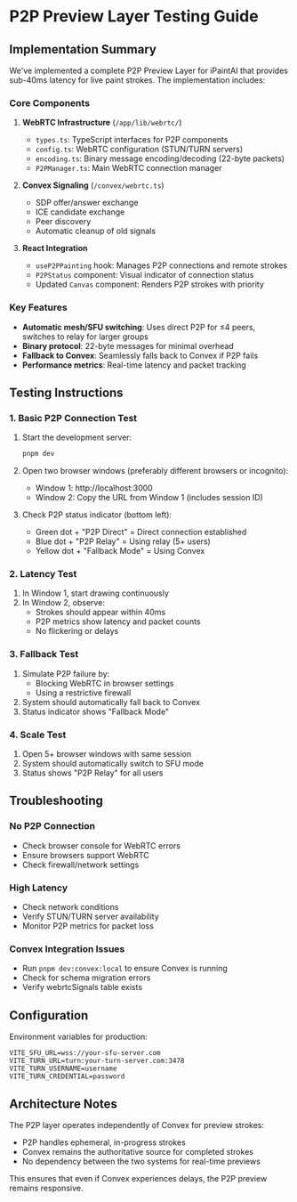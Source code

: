 # P2P Preview Layer Testing Guide

## Implementation Summary

We've implemented a complete P2P Preview Layer for iPaintAI that provides sub-40ms latency for live paint strokes. The implementation includes:

### Core Components

1. **WebRTC Infrastructure** (`/app/lib/webrtc/`)
   - `types.ts`: TypeScript interfaces for P2P components
   - `config.ts`: WebRTC configuration (STUN/TURN servers)
   - `encoding.ts`: Binary message encoding/decoding (22-byte packets)
   - `P2PManager.ts`: Main WebRTC connection manager

2. **Convex Signaling** (`/convex/webrtc.ts`)
   - SDP offer/answer exchange
   - ICE candidate exchange
   - Peer discovery
   - Automatic cleanup of old signals

3. **React Integration**
   - `useP2PPainting` hook: Manages P2P connections and remote strokes
   - `P2PStatus` component: Visual indicator of connection status
   - Updated `Canvas` component: Renders P2P strokes with priority

### Key Features

- **Automatic mesh/SFU switching**: Uses direct P2P for ≤4 peers, switches to relay for larger groups
- **Binary protocol**: 22-byte messages for minimal overhead
- **Fallback to Convex**: Seamlessly falls back to Convex if P2P fails
- **Performance metrics**: Real-time latency and packet tracking

## Testing Instructions

### 1. Basic P2P Connection Test

1. Start the development server:
   ```bash
   pnpm dev
   ```

2. Open two browser windows (preferably different browsers or incognito):
   - Window 1: http://localhost:3000
   - Window 2: Copy the URL from Window 1 (includes session ID)

3. Check P2P status indicator (bottom left):
   - Green dot + "P2P Direct" = Direct connection established
   - Blue dot + "P2P Relay" = Using relay (5+ users)
   - Yellow dot + "Fallback Mode" = Using Convex

### 2. Latency Test

1. In Window 1, start drawing continuously
2. In Window 2, observe:
   - Strokes should appear within 40ms
   - P2P metrics show latency and packet counts
   - No flickering or delays

### 3. Fallback Test

1. Simulate P2P failure by:
   - Blocking WebRTC in browser settings
   - Using a restrictive firewall
2. System should automatically fall back to Convex
3. Status indicator shows "Fallback Mode"

### 4. Scale Test

1. Open 5+ browser windows with same session
2. System should automatically switch to SFU mode
3. Status shows "P2P Relay" for all users

## Troubleshooting

### No P2P Connection
- Check browser console for WebRTC errors
- Ensure browsers support WebRTC
- Check firewall/network settings

### High Latency
- Check network conditions
- Verify STUN/TURN server availability
- Monitor P2P metrics for packet loss

### Convex Integration Issues
- Run `pnpm dev:convex:local` to ensure Convex is running
- Check for schema migration errors
- Verify webrtcSignals table exists

## Configuration

Environment variables for production:
```
VITE_SFU_URL=wss://your-sfu-server.com
VITE_TURN_URL=turn:your-turn-server.com:3478
VITE_TURN_USERNAME=username
VITE_TURN_CREDENTIAL=password
```

## Architecture Notes

The P2P layer operates independently of Convex for preview strokes:
- P2P handles ephemeral, in-progress strokes
- Convex remains the authoritative source for completed strokes
- No dependency between the two systems for real-time previews

This ensures that even if Convex experiences delays, the P2P preview remains responsive.